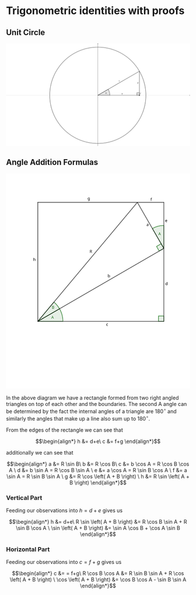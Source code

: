 # Trigonometric identities with proofs

## Unit Circle

![unit circle with the right angled triangle formed from the horizontal and vertical](./img/6f55e0f5-6cd6-49bb-b2ca-df796d57c66f.svg)

## Angle Addition Formulas


![geometric setup for angle addition formulas](./img/df02d9d5-3c82-44c0-80d1-1862582cfb23.svg)

In the above diagram we have a rectangle formed from two right angled triangles on top of each other and the boundaries. The second A angle can be determined by the fact the internal angles of a triangle are $180^{\circ}$ and similarly the angles that make up a line also sum up to $180^{\circ}$.

From the edges of the rectangle we can see that

``` math
\begin{align*}
h &= d+e\
c &= f+g
\end{align*}
```

additionally we can see that

``` math
\begin{align*}
a &= R \sin B\
b &= R \cos B\
c &= b \cos A = R \cos B \cos A \
d &= b \sin A = R \cos B \sin A \
e &= a \cos A = R \sin B \cos A \
f &= a \sin A = R \sin B \sin A \
g &= R \cos \left( A + B \right) \
h &= R \sin \left( A + B \right)
\end{align*}
```

### Vertical Part

Feeding our observations into $h = d+e$ gives us

``` math
\begin{align*}
h &= d+e\
 R \sin \left( A + B \right) &= R \cos B \sin A + R \sin B \cos A \
\sin \left( A + B \right) &= \sin A \cos B  +  \cos A \sin B
\end{align*}
```

### Horizontal Part

Feeding our observations into $c = f+g$ gives us

``` math
\begin{align*}
c &=  = f+g\
R \cos B \cos A &= R \sin B \sin A + R \cos \left( A + B \right) \
\cos \left( A + B \right) &= \cos B \cos A - \sin B \sin A
\end{align*}
```

